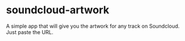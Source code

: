 # soundcloud-artwork

A simple app that will give you the artwork for any track on Soundcloud. Just paste the URL.
